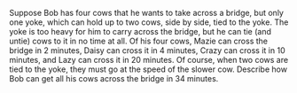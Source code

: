 Suppose Bob has four cows that he wants to take across a bridge, but only
one yoke, which can hold up to two cows, side by side, tied to the yoke.
The yoke is too heavy for him to carry across the bridge, but he can tie
(and untie) cows to it in no time at all. Of his four cows, Mazie can cross
the bridge in 2 minutes, Daisy can cross it in 4 minutes, Crazy can cross
it in 10 minutes, and Lazy can cross it in 20 minutes. Of course, when
two cows are tied to the yoke, they must go at the speed of the slower cow.
Describe how Bob can get all his cows across the bridge in 34 minutes.